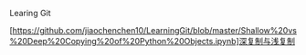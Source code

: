 Learing Git

[https://github.com/jiaochenchen10/LearningGit/blob/master/Shallow%20vs%20Deep%20Copying%20of%20Python%20Objects.ipynb]深复制与浅复制
